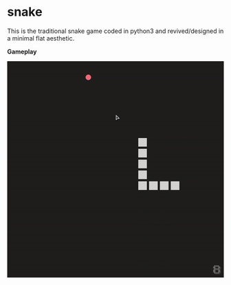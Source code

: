 # snake
This is the traditional snake game coded in python3 and revived/designed in a minimal flat aesthetic.

**Gameplay**

  ![alt text](https://github.com/iswhars/snake/blob/main/resources/snake-gif.gif)

